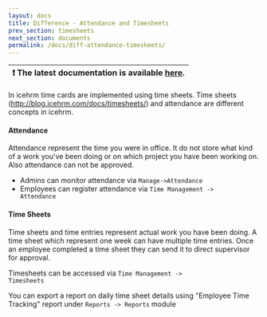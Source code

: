```yaml
---
layout: docs
title: Difference - Attendance and Timesheets
prev_section: timesheets
next_section: documents
permalink: /docs/diff-attendance-timesheets/
---
```

| :exclamation:  The latest documentation is available [here](https://icehrm.com/explore/docs/).   |
|-----------------------------------------|

In icehrm time cards are implemented using time sheets. Time sheets (http://blog.icehrm.com/docs/timesheets/) and attendance are different concepts in icehrm. 

#### Attendance

Attendance represent the time you were in office. It do not store what kind of a work you've been doing or 
on which project you have been working on. Also attendance can not be approved. 

- Admins can monitor attendance via <code>Manage->Attendance</code>
- Employees can register attendance via <code>Time Management -> Attendance</code>

#### Time Sheets

Time sheets and time entries represent actual work you have been doing. A time sheet which represent one week
can have multiple time entries. Once an employee completed a time sheet they can send it to direct 
supervisor for approval.

Timesheets can be accessed via <code>Time Management -> Timesheets</code>

You can export a report on daily time sheet details using "Employee Time Tracking" report under 
<code>Reports -> Reports</code> module



